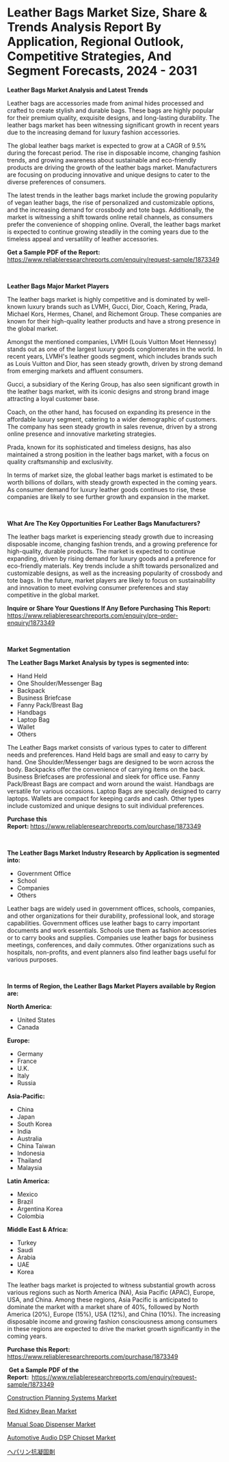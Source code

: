 <p><h1>Leather Bags Market Size, Share & Trends Analysis Report By Application, Regional Outlook, Competitive Strategies, And Segment Forecasts, 2024 - 2031</h1></p><p><strong>Leather Bags Market Analysis and Latest Trends</strong></p>
<p><p>Leather bags are accessories made from animal hides processed and crafted to create stylish and durable bags. These bags are highly popular for their premium quality, exquisite designs, and long-lasting durability. The leather bags market has been witnessing significant growth in recent years due to the increasing demand for luxury fashion accessories.</p><p>The global leather bags market is expected to grow at a CAGR of 9.5% during the forecast period. The rise in disposable income, changing fashion trends, and growing awareness about sustainable and eco-friendly products are driving the growth of the leather bags market. Manufacturers are focusing on producing innovative and unique designs to cater to the diverse preferences of consumers.</p><p>The latest trends in the leather bags market include the growing popularity of vegan leather bags, the rise of personalized and customizable options, and the increasing demand for crossbody and tote bags. Additionally, the market is witnessing a shift towards online retail channels, as consumers prefer the convenience of shopping online. Overall, the leather bags market is expected to continue growing steadily in the coming years due to the timeless appeal and versatility of leather accessories.</p></p>
<p><strong>Get a Sample PDF of the Report:&nbsp;</strong> <a href="https://www.reliableresearchreports.com/enquiry/request-sample/1873349">https://www.reliableresearchreports.com/enquiry/request-sample/1873349</a></p>
<p>&nbsp;</p>
<p><strong>Leather Bags Major Market Players</strong></p>
<p><p>The leather bags market is highly competitive and is dominated by well-known luxury brands such as LVMH, Gucci, Dior, Coach, Kering, Prada, Michael Kors, Hermes, Chanel, and Richemont Group. These companies are known for their high-quality leather products and have a strong presence in the global market. </p><p>Amongst the mentioned companies, LVMH (Louis Vuitton Moet Hennessy) stands out as one of the largest luxury goods conglomerates in the world. In recent years, LVMH's leather goods segment, which includes brands such as Louis Vuitton and Dior, has seen steady growth, driven by strong demand from emerging markets and affluent consumers.</p><p>Gucci, a subsidiary of the Kering Group, has also seen significant growth in the leather bags market, with its iconic designs and strong brand image attracting a loyal customer base.</p><p>Coach, on the other hand, has focused on expanding its presence in the affordable luxury segment, catering to a wider demographic of customers. The company has seen steady growth in sales revenue, driven by a strong online presence and innovative marketing strategies.</p><p>Prada, known for its sophisticated and timeless designs, has also maintained a strong position in the leather bags market, with a focus on quality craftsmanship and exclusivity.</p><p>In terms of market size, the global leather bags market is estimated to be worth billions of dollars, with steady growth expected in the coming years. As consumer demand for luxury leather goods continues to rise, these companies are likely to see further growth and expansion in the market.</p></p>
<p>&nbsp;</p>
<p><strong>What Are The Key Opportunities For Leather Bags Manufacturers?</strong></p>
<p><p>The leather bags market is experiencing steady growth due to increasing disposable income, changing fashion trends, and a growing preference for high-quality, durable products. The market is expected to continue expanding, driven by rising demand for luxury goods and a preference for eco-friendly materials. Key trends include a shift towards personalized and customizable designs, as well as the increasing popularity of crossbody and tote bags. In the future, market players are likely to focus on sustainability and innovation to meet evolving consumer preferences and stay competitive in the global market.</p></p>
<p><strong>Inquire or Share Your Questions If Any Before Purchasing This Report:</strong> <a href="https://www.reliableresearchreports.com/enquiry/pre-order-enquiry/1873349">https://www.reliableresearchreports.com/enquiry/pre-order-enquiry/1873349</a></p>
<p>&nbsp;</p>
<p><strong>Market Segmentation</strong></p>
<p><strong>The Leather Bags Market Analysis by types is segmented into:</strong></p>
<p><ul><li>Hand Held</li><li>One Shoulder/Messenger Bag</li><li>Backpack</li><li>Business Briefcase</li><li>Fanny Pack/Breast Bag</li><li>Handbags</li><li>Laptop Bag</li><li>Wallet</li><li>Others</li></ul></p>
<p><p>The Leather Bags market consists of various types to cater to different needs and preferences. Hand Held bags are small and easy to carry by hand. One Shoulder/Messenger bags are designed to be worn across the body. Backpacks offer the convenience of carrying items on the back. Business Briefcases are professional and sleek for office use. Fanny Pack/Breast Bags are compact and worn around the waist. Handbags are versatile for various occasions. Laptop Bags are specially designed to carry laptops. Wallets are compact for keeping cards and cash. Other types include customized and unique designs to suit individual preferences.</p></p>
<p><strong>Purchase this Report:&nbsp;</strong><a href="https://www.reliableresearchreports.com/purchase/1873349">https://www.reliableresearchreports.com/purchase/1873349</a></p>
<p>&nbsp;</p>
<p><strong>The Leather Bags Market Industry Research by Application is segmented into:</strong></p>
<p><ul><li>Government Office</li><li>School</li><li>Companies</li><li>Others</li></ul></p>
<p><p>Leather bags are widely used in government offices, schools, companies, and other organizations for their durability, professional look, and storage capabilities. Government offices use leather bags to carry important documents and work essentials. Schools use them as fashion accessories or to carry books and supplies. Companies use leather bags for business meetings, conferences, and daily commutes. Other organizations such as hospitals, non-profits, and event planners also find leather bags useful for various purposes.</p></p>
<p>&nbsp;</p>
<p><strong>In terms of Region, the Leather Bags Market Players available by Region are:</strong></p>
<p>
    <p> <strong> North America: </strong>
        <ul>
            <li>United States</li>
            <li>Canada</li>
        </ul>
        </p> 
    <p> <strong> Europe: </strong>
        <ul>
            <li>Germany</li>
            <li>France</li>
            <li>U.K.</li>
            <li>Italy</li>
            <li>Russia</li>
        </ul>
        </p> 
    <p> <strong> Asia-Pacific: </strong>
        <ul>
            <li>China</li>
            <li>Japan</li>
            <li>South Korea</li>
            <li>India</li>
            <li>Australia</li>
            <li>China Taiwan</li>
            <li>Indonesia</li>
            <li>Thailand</li>
            <li>Malaysia</li>
        </ul>
        </p> 
    <p> <strong> Latin America: </strong>
        <ul>
            <li>Mexico</li>
            <li>Brazil</li>
            <li>Argentina Korea</li>
            <li>Colombia</li>
        </ul>
        </p> 
    <p> <strong> Middle East & Africa: </strong>
        <ul>
            <li>Turkey</li>
            <li>Saudi</li>
            <li>Arabia</li>
            <li>UAE</li>
            <li>Korea</li>
        </ul>
    </p>
    </p>
<p><p>The leather bags market is projected to witness substantial growth across various regions such as North America (NA), Asia Pacific (APAC), Europe, USA, and China. Among these regions, Asia Pacific is anticipated to dominate the market with a market share of 40%, followed by North America (20%), Europe (15%), USA (12%), and China (10%). The increasing disposable income and growing fashion consciousness among consumers in these regions are expected to drive the market growth significantly in the coming years.</p></p>
<p><strong>Purchase this Report: </strong><a href="https://www.reliableresearchreports.com/purchase/1873349">https://www.reliableresearchreports.com/purchase/1873349</a></p>
<p>&nbsp;<strong>Get a Sample PDF of the Report:&nbsp;&nbsp;</strong><a href="https://www.reliableresearchreports.com/enquiry/request-sample/1873349">https://www.reliableresearchreports.com/enquiry/request-sample/1873349</a></p>
<p><strong></strong></p>
<p><p><a href="https://issuu.com/reportprime-2/docs/construction-planning-systems-market-size-2030.ppt">Construction Planning Systems Market</a></p><p><a href="https://github.com/lubmix/Market-Research-Report-List-1/blob/main/red-kidney-bean-market.md">Red Kidney Bean Market</a></p><p><a href="https://github.com/joannagoyvaerts/Market-Research-Report-List-1/blob/main/manual-soap-dispenser-market.md">Manual Soap Dispenser Market</a></p><p><a href="https://issuu.com/reportprime-2/docs/automotive-audio-dsp-chipset-market-size-2030.pptx">Automotive Audio DSP Chipset Market</a></p><p><a href="https://medium.com/@rebekaanderson14/%E3%83%98%E3%83%91%E3%83%AA%E3%83%B3%E6%8A%97%E5%87%9D%E5%9B%BA%E5%89%A4%E5%B8%82%E5%A0%B4%E3%81%AF-2031%E5%B9%B4%E3%81%BE%E3%81%A7%E3%81%AE%E5%B8%82%E5%A0%B4%E3%82%B7%E3%82%A7%E3%82%A2-%E3%82%B5%E3%82%A4%E3%82%BA-%E3%81%8A%E3%82%88%E3%81%B3%E4%BA%88%E6%B8%AC%E3%82%92%E9%87%8D%E7%82%B9%E7%9A%84%E3%81%AB%E6%89%B1%E3%81%A3%E3%81%A6%E3%81%84%E3%81%BE%E3%81%99-f5a40ce72e74">ヘパリン抗凝固剤</a></p></p>